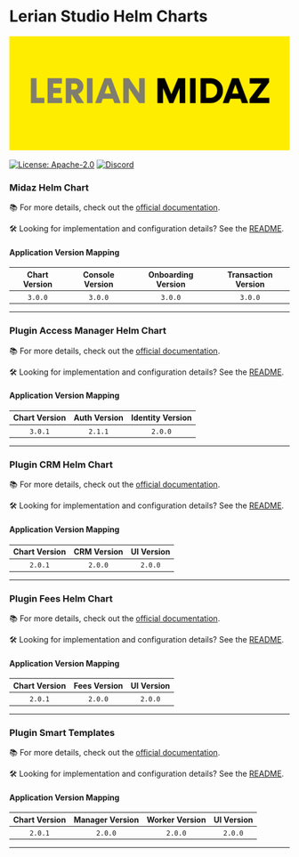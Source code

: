 # Lerian Studio Helm Charts

![banner](image/README/midaz-banner.png)


[![License: Apache-2.0](https://img.shields.io/badge/License-Apache_2.0-blue.svg)](https://github.com/LerianStudio/helm/blob/main/LICENSE)
[![Discord](https://img.shields.io/badge/Discord-Lerian%20Studio-%237289da.svg?logo=discord)](https://discord.gg/DnhqKwkGv3)

### Midaz Helm Chart 

📚 For more details, check out the [official documentation](https://docs.lerian.studio/docs/deploy-midaz-using-helm).

🛠️ Looking for implementation and configuration details? See the [README](https://charts.lerian.studio/charts/midaz).

#### Application Version Mapping

| Chart Version | Console Version | Onboarding Version | Transaction Version |
| :---: | :---: | :---: | :---: |
| `3.0.0` | `3.0.0` | `3.0.0` | `3.0.0` |
-----------------

### Plugin Access Manager Helm Chart    

📚 For more details, check out the [official documentation](https://docs.lerian.studio/docs/auth-identity).

🛠️ Looking for implementation and configuration details? See the [README](https://charts.lerian.studio/charts/plugin-access-manager).

#### Application Version Mapping

| Chart Version | Auth Version | Identity Version |
| :---: | :---: | :---: |
| `3.0.1` | `2.1.1` | `2.0.0` |

-----------------

### Plugin CRM Helm Chart

📚 For more details, check out the [official documentation](https://docs.lerian.studio/docs/crm).

🛠️ Looking for implementation and configuration details? See the [README](https://charts.lerian.studio/charts/plugin-crm).

#### Application Version Mapping

| Chart Version | CRM Version | UI Version |
| :---: | :---: | :---: |
| `2.0.1` | `2.0.0` | `2.0.0` |
-----------------

### Plugin Fees Helm Chart

📚 For more details, check out the [official documentation](https://docs.lerian.studio/docs/fee-engine).

🛠️ Looking for implementation and configuration details? See the [README](https://charts.lerian.studio/charts/plugin-fees).

#### Application Version Mapping

| Chart Version | Fees Version | UI Version |
| :---: | :---: | :---: |
| `2.0.1` | `2.0.0` | `2.0.0` |
-----------------

### Plugin Smart Templates

📚 For more details, check out the [official documentation](https://docs.lerian.studio/docs/smart-templates).

🛠️ Looking for implementation and configuration details? See the [README](https://charts.lerian.studio/charts/plugin-smart-templates).

#### Application Version Mapping

| Chart Version | Manager Version | Worker Version | UI Version |
| :---: | :---: | :---: | :---: |
| `2.0.1` | `2.0.0` | `2.0.0` | `2.0.0` |
-----------------

